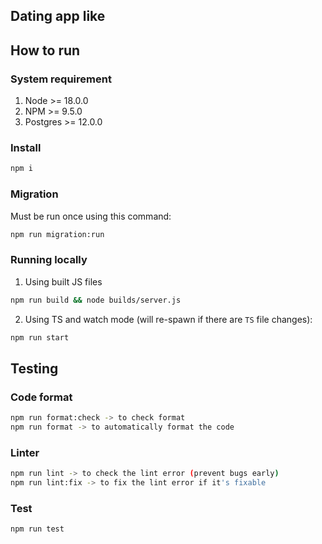 ## Dating app like

## How to run

### System requirement

1. Node >= 18.0.0
2. NPM >= 9.5.0
3. Postgres >= 12.0.0

### Install

```bash
npm i
```

### Migration

Must be run once using this command:

```bash
npm run migration:run
```

### Running locally

1. Using built JS files

```bash
npm run build && node builds/server.js
```

2. Using TS and watch mode (will re-spawn if there are `TS` file changes):

```bash
npm run start
```

## Testing

### Code format

```bash
npm run format:check -> to check format
npm run format -> to automatically format the code
```

### Linter

```bash
npm run lint -> to check the lint error (prevent bugs early)
npm run lint:fix -> to fix the lint error if it's fixable
```

### Test

```bash
npm run test
```
